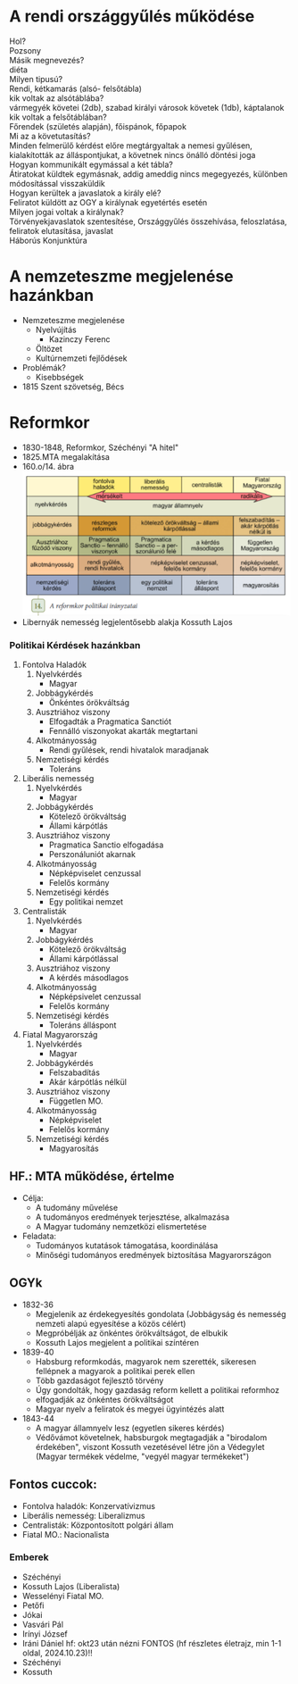 # A rendi országgyűlés működése  
Hol?  
	Pozsony  
Másik megnevezés?  
	diéta  
Milyen tipusú?  
	Rendi, kétkamarás (alsó- felsőtábla)  
kik voltak az alsótáblába?  
	vármegyék követei (2db), szabad királyi városok követek (1db), káptalanok  
kik voltak a felsőtáblában?  
	Főrendek (születés alapján), főispánok, főpapok  
Mi az a követutasítás?  
	Minden felmerülő kérdést előre megtárgyaltak a nemesi gyűlésen, kialakították az álláspontjukat, a követnek nincs önálló döntési joga  
Hogyan kommunikált egymással a két tábla?  
	Átiratokat küldtek egymásnak, addig ameddig nincs megegyezés, különben módosítással visszaküldik  
Hogyan kerültek a javaslatok a király elé?  
	Feliratot küldött az OGY a királynak egyetértés esetén  
Milyen jogai voltak a királynak?  
	Törvényekjavaslatok szentesítése, Országgyűlés összehívása, feloszlatása, feliratok elutasítása, javaslat  
Háborús Konjunktúra  
# A nemzeteszme megjelenése hazánkban  
- Nemzeteszme megjelenése  
  - Nyelvújítás  
    - Kazinczy Ferenc  
  - Öltözet  
  - Kultúrnemzeti fejlődések  
- Problémák?  
  - Kisebbségek  
- 1815 Szent szövetség, Bécs  
# Reformkor  
- 1830-1848, Reformkor, Széchényi "A hitel"  
- 1825.MTA megalakítása  
- 160.o/14. ábra ![alt text](reformkor_ideologiai_iranyzatai.png)  
- Libernyák nemesség legjelentősebb alakja Kossuth Lajos  
### Politikai Kérdések hazánkban  
1. Fontolva Haladók  
   1. Nyelvkérdés  
      - Magyar  
   2. Jobbágykérdés  
      - Önkéntes örökváltság  
   3. Ausztriához viszony  
   	  - Elfogadták a Pragmatica Sanctiót  
   	  - Fennálló viszonyokat akarták megtartani  
   4. Alkotmányosság  
      - Rendi gyűlések, rendi hivatalok maradjanak  
   5. Nemzetiségi kérdés  
      - Toleráns  
2. Liberális nemesség  
   1. Nyelvkérdés  
      - Magyar  
   2. Jobbágykérdés  
      - Kötelező örökváltság  
      - Állami kárpótlás  
   3. Ausztriához viszony  
      - Pragmatica Sanctio elfogadása  
      - Perszonáluniót akarnak  
   4. Alkotmányosság  
      - Népképviselet cenzussal  
      - Felelős kormány  
   5. Nemzetiségi kérdés  
      - Egy politikai nemzet  
3. Centralisták  
   1. Nyelvkérdés  
      - Magyar  
   2. Jobbágykérdés  
      - Kötelező örökváltság  
      - Állami kárpótlással  
   3. Ausztriához viszony  
      - A kérdés másodlagos  
   4. Alkotmányosság  
      - Népképsivelet cenzussal  
      - Felelős kormány  
   5. Nemzetiségi kérdés  
      - Toleráns álláspont  
4. Fiatal Magyarország  
   1. Nyelvkérdés  
      - Magyar  
   2. Jobbágykérdés  
      - Felszabadítás  
      - Akár kárpótlás nélkül  
   3. Ausztriához viszony  
      - Független MO.  
   4. Alkotmányosság  
      - Népképviselet  
      - Felelős kormány  
   5. Nemzetiségi kérdés  
      - Magyarosítás  
  
## HF.: MTA működése, értelme  
- Célja:  
  - A tudomány művelése  
  - A tudományos eredmények terjesztése, alkalmazása  
  - A Magyar tudomány nemzetközi elismertetése  
- Feladata:  
  - Tudományos kutatások támogatása, koordinálása  
  - Minőségi tudományos eredmények biztosítása Magyarországon  
## OGYk
- 1832-36 
  - Megjelenik az érdekegyesítés gondolata (Jobbágyság és nemesség nemzeti alapú egyesítése a közös célért)
  - Megpróbélják az önkéntes örökváltságot, de elbukik
  - Kossuth Lajos megjelent a politikai színtéren
- 1839-40
  - Habsburg reformkodás, magyarok nem szerették, sikeresen fellépnek a magyarok a politikai perek ellen
  - Több gazdaságot fejlesztő törvény
  - Úgy gondolták, hogy gazdaság reform kellett a politikai reformhoz
  - elfogadják az önkéntes örökváltságot
  - Magyar nyelv a feliratok és megyei ügyintézés alatt
- 1843-44
  - A magyar államnyelv lesz (egyetlen sikeres kérdés)
  - Védővámot követelnek, habsburgok megtagadják a "birodalom érdekében", viszont Kossuth vezetésével létre jön a Védegylet (Magyar termékek védelme, "vegyél magyar termékeket")
## Fontos cuccok:
- Fontolva haladók: Konzervatívizmus
- Liberális nemesség: Liberalizmus
- Centralisták: Központosított polgári állam
- Fiatal MO.: Nacionalista
### Emberek
- Széchényi
- Kossuth Lajos (Liberalista)
- Wesselényi
Fiatal MO.
- Petőfi
- Jókai
- Vasvári Pál
- Irínyi József
- Iráni Dániel
hf: okt23 után nézni
FONTOS (hf részletes életrajz, min 1-1 oldal, 2024.10.23)!!
- Széchényi
- Kossuth
